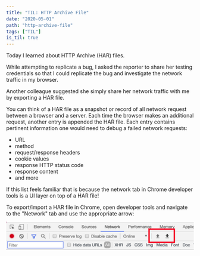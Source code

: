 ```yaml
---
title: "TIL: HTTP Archive File"
date: "2020-05-01"
path: "http-archive-file"
tags: ["TIL"]
is_til: true
---
```


Today I learned about HTTP Archive (HAR) files.

While attempting to replicate a bug, I asked the reporter to share her testing credentials so that I could replicate the bug and investigate the network traffic in my browser.

Another colleague suggested she simply share her network traffic with me by exporting a HAR file.

You can think of a HAR file as a snapshot or record of all network request between a browser and a server. Each time the browser makes an additional request, another entry is appended the HAR file. Each entry contains pertinent information one would need to debug a failed network requests:

* URL
* method
* request/response headers
* cookie values
* response HTTP status code
* response content
* and more

If this list feels familiar that is because the network tab in Chrome developer tools is a UI layer on top of a HAR file!

To export/import a HAR file in Chrome, open developer tools and navigate to the "Network" tab and use the appropriate arrow:

![developer tools har export](./dev-tools-har-export.png)
